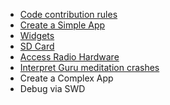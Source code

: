 * [Code contribution rules](Code-contribution-rules)
* [Create a Simple App](Create-a-simple-app)
* [Widgets](Widgets)
* [SD Card](SD-Card-(DEV))
* [Access Radio Hardware](Access-Radio-Hardware) 
* [Interpret Guru meditation crashes](Interpret-Guru-meditation-crashes)
* Create a Complex App
* Debug via SWD